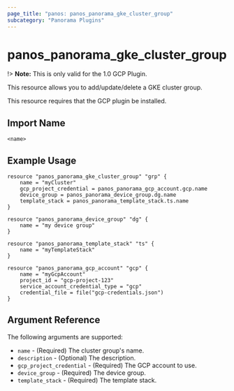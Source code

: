 ```yaml
---
page_title: "panos: panos_panorama_gke_cluster_group"
subcategory: "Panorama Plugins"
---
```


# panos_panorama_gke_cluster_group

!> **Note:** This is only valid for the 1.0 GCP Plugin.

This resource allows you to add/update/delete a GKE cluster group.

This resource requires that the GCP plugin be installed.


## Import Name

```
<name>
```


## Example Usage

```hcl
resource "panos_panorama_gke_cluster_group" "grp" {
    name = "myCluster"
    gcp_project_credential = panos_panorama_gcp_account.gcp.name
    device_group = panos_panorama_device_group.dg.name
    template_stack = panos_panorama_template_stack.ts.name
}

resource "panos_panorama_device_group" "dg" {
    name = "my device group"
}

resource "panos_panorama_template_stack" "ts" {
    name = "myTemplateStack"
}

resource "panos_panorama_gcp_account" "gcp" {
    name = "myGcpAccount"
    project_id = "gcp-project-123"
    service_account_credential_type = "gcp"
    credential_file = file("gcp-credentials.json")
}
```

## Argument Reference

The following arguments are supported:

* `name` - (Required) The cluster group's name.
* `description` - (Optional) The description.
* `gcp_project_credential` - (Required) The GCP account to use.
* `device_group` - (Required) The device group.
* `template_stack` - (Required) The template stack.
